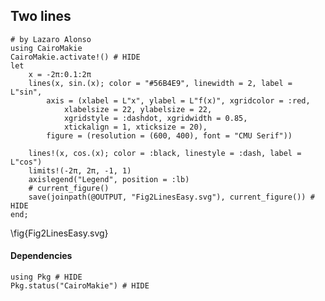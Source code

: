 <!--This file was generated, do not modify it.-->
## Two lines

````julia:ex1
# by Lazaro Alonso
using CairoMakie
CairoMakie.activate!() # HIDE
let
    x = -2π:0.1:2π
    lines(x, sin.(x); color = "#56B4E9", linewidth = 2, label = L"sin",
        axis = (xlabel = L"x", ylabel = L"f(x)", xgridcolor = :red,
            xlabelsize = 22, ylabelsize = 22,
            xgridstyle = :dashdot, xgridwidth = 0.85,
            xtickalign = 1, xticksize = 20),
        figure = (resolution = (600, 400), font = "CMU Serif"))

    lines!(x, cos.(x); color = :black, linestyle = :dash, label = L"cos")
    limits!(-2π, 2π, -1, 1)
    axislegend("Legend", position = :lb)
    # current_figure()
    save(joinpath(@OUTPUT, "Fig2LinesEasy.svg"), current_figure()) # HIDE
end;
````

\fig{Fig2LinesEasy.svg}

#### Dependencies

````julia:ex2
using Pkg # HIDE
Pkg.status("CairoMakie") # HIDE
````

